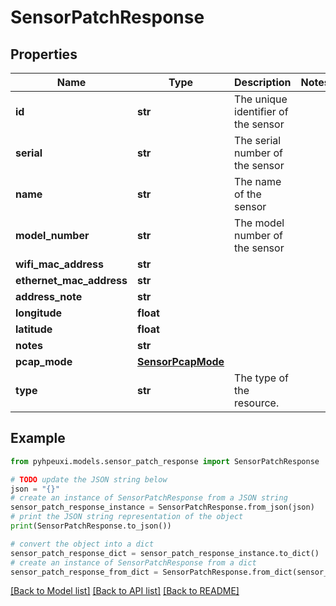 # SensorPatchResponse


## Properties

Name | Type | Description | Notes
------------ | ------------- | ------------- | -------------
**id** | **str** | The unique identifier of the sensor | 
**serial** | **str** | The serial number of the sensor | 
**name** | **str** | The name of the sensor | 
**model_number** | **str** | The model number of the sensor | 
**wifi_mac_address** | **str** |  | 
**ethernet_mac_address** | **str** |  | 
**address_note** | **str** |  | 
**longitude** | **float** |  | 
**latitude** | **float** |  | 
**notes** | **str** |  | 
**pcap_mode** | [**SensorPcapMode**](SensorPcapMode.md) |  | 
**type** | **str** | The type of the resource. | 

## Example

```python
from pyhpeuxi.models.sensor_patch_response import SensorPatchResponse

# TODO update the JSON string below
json = "{}"
# create an instance of SensorPatchResponse from a JSON string
sensor_patch_response_instance = SensorPatchResponse.from_json(json)
# print the JSON string representation of the object
print(SensorPatchResponse.to_json())

# convert the object into a dict
sensor_patch_response_dict = sensor_patch_response_instance.to_dict()
# create an instance of SensorPatchResponse from a dict
sensor_patch_response_from_dict = SensorPatchResponse.from_dict(sensor_patch_response_dict)
```
[[Back to Model list]](../README.md#documentation-for-models) [[Back to API list]](../README.md#documentation-for-api-endpoints) [[Back to README]](../README.md)


